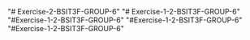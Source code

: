 "# Exercise-2-BSIT3F-GROUP-6" 
"# Exercise-1-2-BSIT3F-GROUP-6" 
"#Exercise-1-2-BSIT3F-GROUP-6" 
"#Exercise-1-2-BSIT3F-GROUP-6" 
"#Exercise-1-2-BSIT3F-GROUP-6" 
